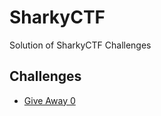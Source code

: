 # SharkyCTF
Solution of SharkyCTF Challenges

## Challenges
* [Give Away 0](https://github.com/AlessandroMorelli96/Writeups/blob/master/ScharkyCTF/give_away_0.md)
